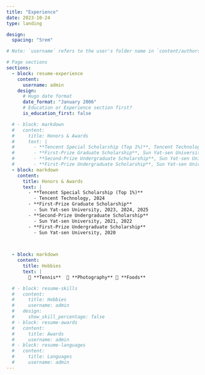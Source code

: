 ```yaml
---
title: "Experience"
date: 2023-10-24
type: landing

design:
  spacing: "5rem"

# Note: `username` refers to the user's folder name in `content/authors/`

# Page sections
sections:
  - block: resume-experience
    content:
      username: admin
    design:
      # Hugo date format
      date_format: "January 2006"
      # Education or Experience section first?
      is_education_first: false

  # - block: markdown
  #   content:
  #     title: Honors & Awards
  #     text: |
  #       - **Tencent Special Scholarship (Top 1%)**, Tencent Technology, 2024
  #       - **First-Prize Graduate Scholarship**, Sun Yat-sen University, 2023–2025
  #       - **Second-Prize Undergraduate Scholarship**, Sun Yat-sen University, 2021–2022
  #       - **First-Prize Undergraduate Scholarship**, Sun Yat-sen University, 2020
  - block: markdown
    content:
      title: Honors & Awards
      text: |
        - **Tencent Special Scholarship (Top 1%)**
          - Tencent Technology, 2024
        - **First-Prize Graduate Scholarship**
          - Sun Yat-sen University, 2023, 2024, 2025
        - **Second-Prize Undergraduate Scholarship**
          - Sun Yat-sen University, 2021, 2022
        - **First-Prize Undergraduate Scholarship**
          - Sun Yat-sen University, 2020
  


  - block: markdown
    content:
      title: Hobbies
      text: |
        🎾 **Tennis**  📸 **Photography** 🍕 **Foods**

  # - block: resume-skills
  #   content:
  #     title: Hobbies
  #     username: admin
  #   design:
  #     show_skill_percentage: false
  # - block: resume-awards
  #   content:
  #     title: Awards
  #     username: admin
  # - block: resume-languages
  #   content:
  #     title: Languages
  #     username: admin
---
```


